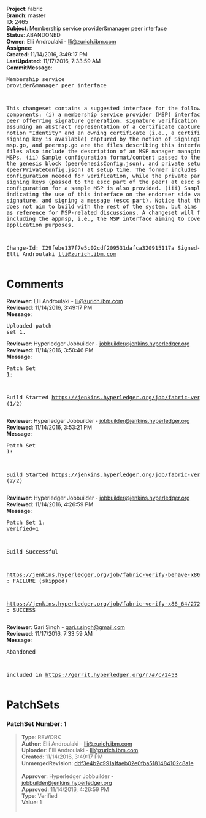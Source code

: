 <strong>Project</strong>: fabric<br><strong>Branch</strong>: master<br><strong>ID</strong>: 2465<br><strong>Subject</strong>: Membership service provider&manager peer interface<br><strong>Status</strong>: ABANDONED<br><strong>Owner</strong>: Elli Androulaki - lli@zurich.ibm.com<br><strong>Assignee</strong>:<br><strong>Created</strong>: 11/14/2016, 3:49:17 PM<br><strong>LastUpdated</strong>: 11/17/2016, 7:33:59 AM<br><strong>CommitMessage</strong>:<br><pre>Membership service provider&manager peer interface

This changeset contains a suggested interface for the following components:
(i) a membership service provider (MSP) interface for the peer offerring
signature generation, signature verification operations, assuming an abstract
representation of a certificate captured by the notion "Identity" and an
owning certificate (i.e., a certificate whos signing key is available)
captured by the notion of SigningIdentity. msp.go, and peermsp.go are the
files describing this interface. These files also include the description
of an MSP manager managing various MSPs.
(ii) Sample configuration format/content passed to the peer from the
genesis block (peerGenesisConfig.json), and private setup
(peerPrivateConfig.json) at setup time. The former includes MSPManager
configuration needed for verification, while the private part relates to
signing keys (passed to the escc part of the peer) at escc setup.
Sample configuration for a sample MSP is also provided.
(iii) Sample file
indicating the use of this interface on the endorser side validating a
signature, and signing a message (escc part). Notice that this changeset
does not aim to build with the rest of the system, but aims to be used as
reference for MSP-related discussions. A changeset will follow including
the appmsp, i.e., the MSP interface aiming to cover application purposes.

Change-Id: I29febe137f7e5c02cdf209531dafca320915117a
Signed-off-by: Elli Androulaki <lli@zurich.ibm.com>
</pre><h1>Comments</h1><strong>Reviewer</strong>: Elli Androulaki - lli@zurich.ibm.com<br><strong>Reviewed</strong>: 11/14/2016, 3:49:17 PM<br><strong>Message</strong>: <pre>Uploaded patch set 1.</pre><strong>Reviewer</strong>: Hyperledger Jobbuilder - jobbuilder@jenkins.hyperledger.org<br><strong>Reviewed</strong>: 11/14/2016, 3:50:46 PM<br><strong>Message</strong>: <pre>Patch Set 1:

Build Started https://jenkins.hyperledger.org/job/fabric-verify-behave-x86_64/1574/ (1/2)</pre><strong>Reviewer</strong>: Hyperledger Jobbuilder - jobbuilder@jenkins.hyperledger.org<br><strong>Reviewed</strong>: 11/14/2016, 3:53:21 PM<br><strong>Message</strong>: <pre>Patch Set 1:

Build Started https://jenkins.hyperledger.org/job/fabric-verify-x86_64/2728/ (2/2)</pre><strong>Reviewer</strong>: Hyperledger Jobbuilder - jobbuilder@jenkins.hyperledger.org<br><strong>Reviewed</strong>: 11/14/2016, 4:26:59 PM<br><strong>Message</strong>: <pre>Patch Set 1: Verified+1

Build Successful 

https://jenkins.hyperledger.org/job/fabric-verify-behave-x86_64/1574/ : FAILURE (skipped)

https://jenkins.hyperledger.org/job/fabric-verify-x86_64/2728/ : SUCCESS</pre><strong>Reviewer</strong>: Gari Singh - gari.r.singh@gmail.com<br><strong>Reviewed</strong>: 11/17/2016, 7:33:59 AM<br><strong>Message</strong>: <pre>Abandoned

included in https://gerrit.hyperledger.org/r/#/c/2453</pre><h1>PatchSets</h1><h3>PatchSet Number: 1</h3><blockquote><strong>Type</strong>: REWORK<br><strong>Author</strong>: Elli Androulaki - lli@zurich.ibm.com<br><strong>Uploader</strong>: Elli Androulaki - lli@zurich.ibm.com<br><strong>Created</strong>: 11/14/2016, 3:49:17 PM<br><strong>UnmergedRevision</strong>: [ddf3e4b2c991a1faeb02e0fba5181484102c8a1e](https://github.com/hyperledger-gerrit-archive/fabric/commit/ddf3e4b2c991a1faeb02e0fba5181484102c8a1e)<br><br><strong>Approver</strong>: Hyperledger Jobbuilder - jobbuilder@jenkins.hyperledger.org<br><strong>Approved</strong>: 11/14/2016, 4:26:59 PM<br><strong>Type</strong>: Verified<br><strong>Value</strong>: 1<br><br></blockquote>